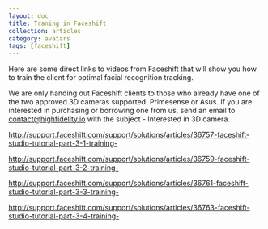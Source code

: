 ```yaml
---
layout: doc
title: Traning in Faceshift
collection: articles
category: avatars
tags: [faceshift]
---
```


Here are some direct links to videos from Faceshift that will show you how to train the client for optimal facial recognition tracking. 

We are only handing out Faceshift clients to those who already have one of the two approved 3D cameras supported: Primesense or Asus. If you are interested in purchasing or borrowing one from us, send an email to contact@highfidelity.io with the subject - Interested in 3D camera. 

http://support.faceshift.com/support/solutions/articles/36757-faceshift-studio-tutorial-part-3-1-training-

http://support.faceshift.com/support/solutions/articles/36759-faceshift-studio-tutorial-part-3-2-training-

http://support.faceshift.com/support/solutions/articles/36761-faceshift-studio-tutorial-part-3-3-training-

http://support.faceshift.com/support/solutions/articles/36763-faceshift-studio-tutorial-part-3-4-training-